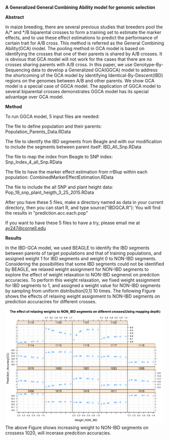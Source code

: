 **A Generalized General Combining Ability model for genomic selection**

**Abstract**

In maize breeding, there are several previous studies that breeders pool the A/* and */B biparental crosses to form a training set to estimate the marker effects, and to use these effect estimations to predict the performance of certain trait for A/B cross. This method is referred as the General Combining Ability(GCA) model. The pooling method in GCA model is based on identifying the crosses that one of their parents is shared by A/B crosses. It is obvious that GCA model will not work for the cases that there are no crosses sharing parents with A/B cross. In this paper, we use Genotype-By-Sequencing data to develop a Generalized GCA(GGCA) model to address the shortcoming of the GCA model by identifying Identical-By-Descent(IBD) regions on the genomes between A/B and other parents. We show GCA model is a special case of GGCA model. The application of GGCA model to several biparental crosses demonstrates  GGCA model has its special advantage over GCA model. 

**Method**

To run GGCA model, 5 input files are needed:

The file to define population and their parents:
Population_Parents_Data.RData

The file to identify the IBD segments from Beagle and with our modification to include the segments between parent itself: 
IBD_All_Snp.RData

The file to map the index from Beagle to SNP index: 
Snp_Index_4_all_Snp.RData

The file to have the marker effect estimation from rrBlup within each population:
CombinedMarkerEffectEstimation.RData

The file to include the all SNP and plant height data:
Pop_19_snp_plant_heigth_3_25_2015.RData


After you have these 5 files, make a directory named as data in your current directory, then you can start R, and type source("IBDGCA.R"): 
You will find the results in "prediction.acc.each.pop"

If you want to have these 5 files to have a try, please email me at ay247@cornell.edu

**Results**

In the IBD-GCA model, we used BEAGLE to identify the IBD segments between parents of target populations and that of training populations, and assigned weight 1 for IBD segments and weight 0 to NON-IBD segments. Considering the possibilities that some IBD segments could not be identified by BEAGLE, we relaxed weight assignment for NON-IBD segments to explore the effect of weight relaxation to NON-IBD segmenst on predction accuracies. To perform this weight relaxation, we fixed weight assignment for IBD segments to 1, and assigned a weight value for NON-IBD segments by sampling from uniform distribution[0,1] 10 times. The following Figure shows the effects of relaxing weight assignment to NON-IBD segments on prediction accuracires for different crosses.

![Image of Yaktocat](/Relax_NON_IBD_based_on_mapping_depth_2.png)
The above Figure shows increasing weight to NON-IBD segments on crossess 1020, will incerase predcition accuracies.  



